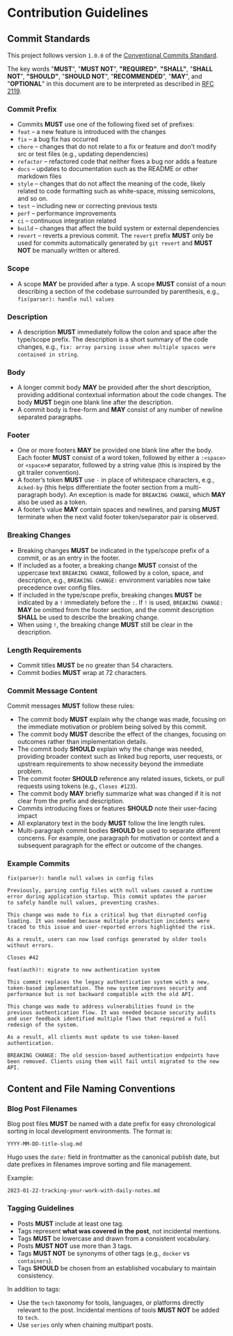 # Contribution Guidelines

## Commit Standards

This project follows version `1.0.0` of the [Conventional Commits Standard][01].

The key words "**MUST**", "**MUST NOT**", **"REQUIRED"**, **"SHALL"**, "**SHALL
NOT**", **"SHOULD"**, "**SHOULD NOT**", "**RECOMMENDED**", "**MAY**", and
"**OPTIONAL**" in this document are to be interpreted as described in [RFC
2119][02].

### Commit Prefix

- Commits **MUST** use one of the following fixed set of prefixes:
- `feat` – a new feature is introduced with the changes
- `fix` – a bug fix has occurred
- `chore` – changes that do not relate to a fix or feature and don't modify src
  or test files (e.g., updating dependencies)
- `refactor` – refactored code that neither fixes a bug nor adds a feature
- `docs` – updates to documentation such as the README or other markdown files
- `style` – changes that do not affect the meaning of the code, likely related
  to code formatting such as white-space, missing semicolons, and so on.
- `test` – including new or correcting previous tests
- `perf` – performance improvements
- `ci` – continuous integration related
- `build` – changes that affect the build system or external dependencies
- `revert` – reverts a previous commit. The `revert` prefix **MUST** only be
  used for commits automatically generated by `git revert` and **MUST NOT** be
  manually written or altered.

### Scope

- A scope **MAY** be provided after a type. A scope **MUST** consist of a noun
  describing a section of the codebase surrounded by parenthesis, e.g.,
  `fix(parser): handle null values`

### Description

- A description **MUST** immediately follow the colon and space after the
  type/scope prefix. The description is a short summary of the code changes,
  e.g.,
  `fix: array parsing issue when multiple spaces were contained in string`.

### Body

- A longer commit body **MAY** be provided after the short description,
  providing additional contextual information about the code changes. The body
  **MUST** begin one blank line after the description.
- A commit body is free-form and **MAY** consist of any number of newline
  separated paragraphs.

### Footer

- One or more footers **MAY** be provided one blank line after the body. Each
  footer **MUST** consist of a word token, followed by either a `:<space>` or
  `<space>#` separator, followed by a string value (this is inspired by the git
  trailer convention).
- A footer’s token **MUST** use `-` in place of whitespace characters, e.g.,
  `Acked-by` (this helps differentiate the footer section from a multi-paragraph
  body). An exception is made for `BREAKING CHANGE`, which **MAY** also be used
  as a token.
- A footer’s value **MAY** contain spaces and newlines, and parsing **MUST**
  terminate when the next valid footer token/separator pair is observed.

### Breaking Changes

- Breaking changes **MUST** be indicated in the type/scope prefix of a commit,
  or as an entry in the footer.
- If included as a footer, a breaking change **MUST** consist of the uppercase
  text `BREAKING CHANGE`, followed by a colon, space, and description, e.g.,
  `BREAKING CHANGE:` environment variables now take precedence over config
  files.
- If included in the type/scope prefix, breaking changes **MUST** be indicated
  by a `!` immediately before the `:`. If `!` is used, `BREAKING CHANGE:`
  **MAY** be omitted from the footer section, and the commit description
  **SHALL** be used to describe the breaking change.
- When using `!`, the breaking change **MUST** still be clear in the
  description.

### Length Requirements

- Commit titles **MUST** be no greater than 54 characters.
- Commit bodies **MUST** wrap at 72 characters.

### Commit Message Content

Commit messages **MUST** follow these rules:

- The commit body **MUST** explain why the change was made, focusing on the
  immediate motivation or problem being solved by this commit.
- The commit body **MUST** describe the effect of the changes, focusing on
  outcomes rather than implementation details.
- The commit body **SHOULD** explain why the change was needed, providing
  broader context such as linked bug reports, user requests, or upstream
  requirements to show necessity beyond the immediate problem.
- The commit footer **SHOULD** reference any related issues, tickets, or pull
  requests using tokens (e.g., `Closes #123`).
- The commit body **MAY** briefly summarize what was changed if it is not clear
  from the prefix and description.
- Commits introducing fixes or features **SHOULD** note their user-facing impact
- All explanatory text in the body **MUST** follow the line length rules.
- Multi-paragraph commit bodies **SHOULD** be used to separate different
  concerns. For example, one paragraph for motivation or context and a
  subsequent paragraph for the effect or outcome of the changes.

### Example Commits

```text
fix(parser): handle null values in config files

Previously, parsing config files with null values caused a runtime
error during application startup. This commit updates the parser
to safely handle null values, preventing crashes.

This change was made to fix a critical bug that disrupted config
loading. It was needed because multiple production incidents were
traced to this issue and user-reported errors highlighted the risk.

As a result, users can now load configs generated by older tools
without errors.

Closes #42
```

```text
feat(auth)!: migrate to new authentication system

This commit replaces the legacy authentication system with a new,
token-based implementation. The new system improves security and
performance but is not backward compatible with the old API.

This change was made to address vulnerabilities found in the
previous authentication flow. It was needed because security audits
and user feedback identified multiple flaws that required a full
redesign of the system.

As a result, all clients must update to use token-based authentication.

BREAKING CHANGE: The old session-based authentication endpoints have
been removed. Clients using them will fail until migrated to the new
API.
```

[01]: https://www.conventionalcommits.org/en/v1.0.0/#specification
[02]: https://www.ietf.org/rfc/rfc2119.txt

## Content and File Naming Conventions

### Blog Post Filenames

Blog post files **MUST** be named with a date prefix for easy chronological
sorting in local development environments. The format is:

```text
YYYY-MM-DD-title-slug.md
```

Hugo uses the `date:` field in frontmatter as the canonical publish date,
but date prefixes in filenames improve sorting and file management.

Example:

```text
2023-01-22-tracking-your-work-with-daily-notes.md
```

### Tagging Guidelines

- Posts **MUST** include at least one tag.
- Tags represent **what was covered in the post**, not incidental mentions.
- Tags **MUST** be lowercase and drawn from a consistent vocabulary.
- Posts **MUST NOT** use more than 3 tags.
- Tags **MUST NOT** be synonyms of other tags (e.g.,  `docker` vs
  `containers`).
- Tags **SHOULD** be chosen from an established vocabulary to maintain
  consistency.

In addition to tags:

- Use the `tech` taxonomy for tools, languages, or platforms directly relevant
  to the post. Incidental mentions of tools **MUST NOT** be added to `tech`.
- Use `series` only when chaining multipart posts.
